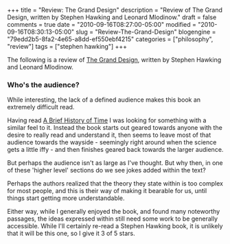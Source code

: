 +++
title = "Review: The Grand Design"
description = "Review of The Grand Design, written by Stephen Hawking and Leonard Mlodinow."
draft = false
comments = true
date = "2010-09-16T08:27:00-05:00"
modified = "2010-09-16T08:30:13-05:00"
slug = "Review-The-Grand-Design"
blogengine = "79edd2b5-8fa2-4e65-a8dd-ef550ebf4215"
categories = ["philosophy", "review"]
tags = ["stephen hawking"]
+++

<div class="note">
<p>The following is a review of <a rel="external" href="http://www.amazon.com/gp/product/0553805371?tag=strivinglifen-20">The Grand Design</a>, written by Stephen Hawking and Leonard Mlodinow.</p>
</div>
<h3>Who's the audience?</h3>
<p>While interesting, the lack of a defined audience makes this book an extremely difficult read.</p>
<p>Having read <a rel="external" href="http://www.amazon.com/gp/product/0553380168?tag=strivinglifen-20">A Brief History of Time</a> I was looking for something with a similar feel to it. Instead the book starts out geared towards anyone with the desire to really read and understand it, then seems to leave most of that audience towards the wayside - seemingly right around when the science gets a little iffy - and then finishes geared back towards the larger audience.</p>
<p>But perhaps the audience isn't as large as I've thought. But why then, in one of these 'higher level' sections do we see jokes added within the text?</p>
<p>Perhaps the authors realized that the theory they state within is too complex for most people, and this is their way of making it bearable for us, until things start getting more understandable.</p>
<p>Either way, while I generally enjoyed the book, and found many noteworthy passages, the ideas expressed within still need some work to be generally accessible. While I'll certainly re-read a Stephen Hawking book, it is unlikely that it will be this one, so I give it 3 of 5 stars.</p>
